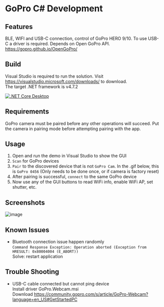 
GoPro C# Development
====================


Features
--------

BLE, WIFI and USB-C connection, control of GoPro HERO 9/10. To use USB-C a driver is required.
Depends on Open GoPro API. https://gopro.github.io/OpenGoPro/


Build
-----

Visual Studio is required to run the solution. Visit https://visualstudio.microsoft.com/downloads/ to download.  
The target .NET framework is v4.7.2  

[![.NET Core Desktop](https://github.com/lhypds/gopro-csharp-dev/actions/workflows/dotnet-desktop.yml/badge.svg)](https://github.com/lhypds/gopro-csharp-dev/actions/workflows/dotnet-desktop.yml)


Requirements
------------

GoPro camera must be paired before any other operations will succeed. Put the camera in pairing mode before attempting pairing with the app.  


Usage
-----

1. Open and run the demo in Visual Studio to show the GUI  
2. `Scan` for GoPro devices  
3. `Pair` to the discovered device that is not `GoPro Cam`. In the .gif below, this is `GoPro 0456` (Only needs to be done once, or if camera is factory reset)  
4. After pairing is successful, `connect` to the same GoPro device  
5. Now use any of the GUI buttons to read WiFi info, enable WiFi AP, set shutter, etc.  


Screenshots
-----------

![image](https://user-images.githubusercontent.com/4526937/169522137-5d6e2e30-fa58-4c87-a873-f90224cc9684.png)


Known Issues
------------

* Bluetooth connection issue happen randomly  
`Command Response Exception: Operation aborted (Exception from HRESULT: 0x80004004 (E_ABORT))`  
Solve: restart application  


Trouble Shooting
----------------

* USB-C cable connected but cannot ping device  
Install driver GoPro.Webcam.msi  
Download https://community.gopro.com/s/article/GoPro-Webcam?language=en_US#GetStartedPC
